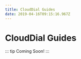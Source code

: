 ```yaml
---
title: CloudDial Guides
date: 2019-04-16T09:15:16.967Z
---
```

# CloudDial Guides

::: tip
Coming Soon!
:::

